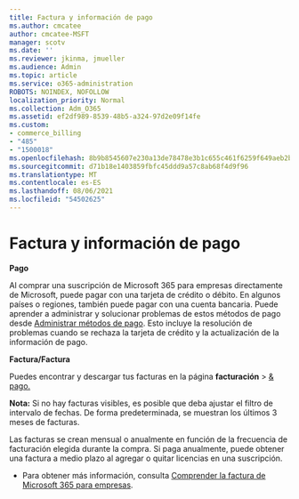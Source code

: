 ```yaml
---
title: Factura y información de pago
ms.author: cmcatee
author: cmcatee-MSFT
manager: scotv
ms.date: ''
ms.reviewer: jkinma, jmueller
ms.audience: Admin
ms.topic: article
ms.service: o365-administration
ROBOTS: NOINDEX, NOFOLLOW
localization_priority: Normal
ms.collection: Adm_O365
ms.assetid: ef2df989-8539-48b5-a324-97d2e09f14fe
ms.custom:
- commerce_billing
- "485"
- "1500018"
ms.openlocfilehash: 8b9b8545607e230a13de78478e3b1c655c461f6259f649aeb2b369d94d2697aa
ms.sourcegitcommit: d71b18e1403859fbfc45ddd9a57c8ab68f4d9f96
ms.translationtype: MT
ms.contentlocale: es-ES
ms.lasthandoff: 08/06/2021
ms.locfileid: "54502625"
---
```

# <a name="invoice-and-payment-information"></a>Factura y información de pago

**Pago**

Al comprar una suscripción de Microsoft 365 para empresas directamente de Microsoft, puede pagar con una tarjeta de crédito o débito.  En algunos países o regiones, también puede pagar con una cuenta bancaria.  Puede aprender a administrar y solucionar problemas de estos métodos de pago desde [Administrar métodos de pago](/microsoft-365/commerce/billing-and-payments/manage-payment-methods). Esto incluye la resolución de problemas cuando se rechaza la tarjeta de crédito y la actualización de la información de pago.

**Factura/Factura**

Puedes encontrar y descargar tus facturas en la página **facturación**  >  [& pago.](https://go.microsoft.com/fwlink/p/?linkid=848039)  

**Nota:** Si no hay facturas visibles, es posible que deba ajustar el filtro de intervalo de fechas.  De forma predeterminada, se muestran los últimos 3 meses de facturas.

Las facturas se crean mensual o anualmente en función de la frecuencia de facturación elegida durante la compra.  Si paga anualmente, puede obtener una factura a medio plazo al agregar o quitar licencias en una suscripción.

- Para obtener más información, consulta [Comprender la factura de Microsoft 365 para empresas](/microsoft-365/commerce/billing-and-payments/understand-your-invoice2).